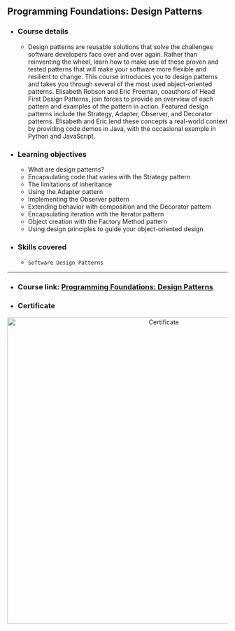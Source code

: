 ## Programming Foundations: Design Patterns
- ### Course details
  - Design patterns are reusable solutions that solve the challenges software developers face over and over again. Rather than reinventing the wheel, learn how to make use of these proven and tested patterns that will make your software more flexible and resilient to change. This course introduces you to design patterns and takes you through several of the most used object-oriented patterns. Elisabeth Robson and Eric Freeman, coauthors of Head First Design Patterns, join forces to provide an overview of each pattern and examples of the pattern in action. Featured design patterns include the Strategy, Adapter, Observer, and Decorator patterns. Elisabeth and Eric lend these concepts a real-world context by providing code demos in Java, with the occasional example in Python and JavaScript.
- ### Learning objectives
  - What are design patterns?
  - Encapsulating code that varies with the Strategy pattern
  - The limitations of inheritance
  - Using the Adapter pattern
  - Implementing the Observer pattern
  - Extending behavior with composition and the Decorator pattern
  - Encapsulating iteration with the Iterator pattern
  - Object creation with the Factory Method pattern
  - Using design principles to guide your object-oriented design
- ### Skills covered
  - `Software Design Patterns`
---
- ### Course link: [Programming Foundations: Design Patterns](https://www.linkedin.com/learning/programming-foundations-design-patterns-2?resume=false)
- ### Certificate
<div align="center">
  <img src="https://media-exp1.licdn.com/dms/image/C4D1FAQE3e7yQheGOxg/feedshare-document-cover-images_1280/0/1650889900154?e=2147483647&v=beta&t=VxbA7XHU9TV0tqBpAqD16QsZ4pwVboI5nEiWM8Fcunc" alt="Certificate" width="700px">
<div>